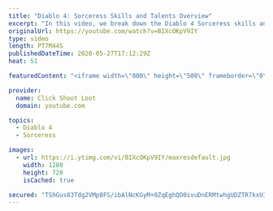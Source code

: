```yaml
---
title: "Diablo 4: Sorceress Skills and Talents Overview"
excerpt: "In this video, we break down the Diablo 4 Sorceress skills and talents. Be sure to like and subscribe if you want to see more videos like this one!"
originalUrl: https://youtube.com/watch?v=BIXcOKpV9IY
type: video
length: PT7M44S
publishedDateTime: 2020-05-27T17:12:29Z
heat: 51

featuredContent: "<iframe width=\"800\" height=\"500\" frameborder=\"0\" src=\"https://www.youtube.com/embed/BIXcOKpV9IY\" allow=\"accelerometer; autoplay; encrypted-media; gyroscope; picture-in-picture\" allowfullscreen></iframe>"

provider:
  name: Click Shoot Loot
  domain: youtube.com

topics:
  - Diablo 4
  - Sorceress

images:
  - url: https://i.ytimg.com/vi/BIXcOKpV9IY/maxresdefault.jpg
    width: 1280
    height: 720
    isCached: true

secured: "TShGus83Tdg2VMp8FS/ibAlNcKGyM+0ZqEghQO0ivuDnERMtwhgUDZTR7kxU3bbtuh+46zHe6BJ5ckLD0BjidZJd9yjx1/8xrZh64F6zgGtUeOLw3p6RBnvIuQDDswRvONwRceTqa7WtE/nwFreNId5iRyb3ZgZi3KjtZ2olPQDjMOvNuzHlt5ueY3WqspfGZ1w0zHAviCwo9UPoJcG+mZAmcAMkHNyg7IGYLwVSTdtasA1cL99dwEeAEJGjTfPwh0GhhXxJPjABRUeBk4jWdlwuXcBiO9EZBuxJlA4o9VQsOXxb1WMTkz3pc8uySn9Wn1FFwcjFBhOLWMpL/eY7HHQA4nnLla4ujraXudms9tvgfg3U6/yuqK48vyU0Pm27Oz5ykSeb5vmd2Dk3OqfdUXX04utpWHwjNRluEF4R438=;OPO7Tjqr00LZrwJobzNzfw=="
---
```


